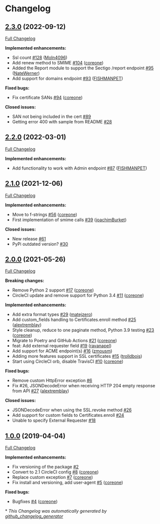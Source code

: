 # Changelog

## [2.3.0](https://github.com/broadinstitute/python-cert_manager/tree/2.3.0) (2022-09-12)

[Full Changelog](https://github.com/broadinstitute/python-cert_manager/compare/2.2.0...2.3.0)

**Implemented enhancements:**

- Ssl count [\#128](https://github.com/broadinstitute/python-cert_manager/pull/128) ([MoIn4096](https://github.com/MoIn4096))
- Add renew method to SMIME [\#104](https://github.com/broadinstitute/python-cert_manager/pull/104) ([coreone](https://github.com/coreone))
- Added the Report module to support the Sectigo /report endpoint [\#95](https://github.com/broadinstitute/python-cert_manager/pull/95) ([NateWerner](https://github.com/NateWerner))
- Add support for domains endpoint [\#93](https://github.com/broadinstitute/python-cert_manager/pull/93) ([FISHMANPET](https://github.com/FISHMANPET))

**Fixed bugs:**

- Fix certificate SANs [\#94](https://github.com/broadinstitute/python-cert_manager/pull/94) ([coreone](https://github.com/coreone))

**Closed issues:**

- SAN not being included in the cert [\#89](https://github.com/broadinstitute/python-cert_manager/issues/89)
- Getting error 400 with sample from README [\#28](https://github.com/broadinstitute/python-cert_manager/issues/28)

## [2.2.0](https://github.com/broadinstitute/python-cert_manager/tree/2.2.0) (2022-03-01)

[Full Changelog](https://github.com/broadinstitute/python-cert_manager/compare/2.1.0...2.2.0)

**Implemented enhancements:**

- Add functionality to work with Admin endpoint [\#87](https://github.com/broadinstitute/python-cert_manager/pull/87) ([FISHMANPET](https://github.com/FISHMANPET))

## [2.1.0](https://github.com/broadinstitute/python-cert_manager/tree/2.1.0) (2021-12-06)

[Full Changelog](https://github.com/broadinstitute/python-cert_manager/compare/2.0.0...2.1.0)

**Implemented enhancements:**

- Move to f-strings [\#56](https://github.com/broadinstitute/python-cert_manager/pull/56) ([coreone](https://github.com/coreone))
- First implementation of smime calls [\#39](https://github.com/broadinstitute/python-cert_manager/pull/39) ([joachimBurket](https://github.com/joachimBurket))

**Closed issues:**

- New release [\#61](https://github.com/broadinstitute/python-cert_manager/issues/61)
- PyPi outdated version? [\#30](https://github.com/broadinstitute/python-cert_manager/issues/30)

## [2.0.0](https://github.com/broadinstitute/python-cert_manager/tree/2.0.0) (2021-05-26)

[Full Changelog](https://github.com/broadinstitute/python-cert_manager/compare/1.0.0...2.0.0)

**Breaking changes:**

- Remove Python 2 support [\#17](https://github.com/broadinstitute/python-cert_manager/pull/17) ([coreone](https://github.com/coreone))
- CircleCI update and remove support for Python 3.4 [\#11](https://github.com/broadinstitute/python-cert_manager/pull/11) ([coreone](https://github.com/coreone))

**Implemented enhancements:**

- Add extra format types [\#29](https://github.com/broadinstitute/python-cert_manager/pull/29) ([matejzero](https://github.com/matejzero))
- Add custom\_fields handling to Certificates.enroll method [\#25](https://github.com/broadinstitute/python-cert_manager/pull/25) ([alextremblay](https://github.com/alextremblay))
- Style cleanup, reduce to one paginate method, Python 3.9 testing [\#23](https://github.com/broadinstitute/python-cert_manager/pull/23) ([coreone](https://github.com/coreone))
- Migrate to Poetry and GitHub Actions [\#21](https://github.com/broadinstitute/python-cert_manager/pull/21) ([coreone](https://github.com/coreone))
- feat: Add external requester field [\#19](https://github.com/broadinstitute/python-cert_manager/pull/19) ([ravanapel](https://github.com/ravanapel))
- Add support for ACME endpoint\(s\) [\#16](https://github.com/broadinstitute/python-cert_manager/pull/16) ([zmousm](https://github.com/zmousm))
- Adding more features support in SSL certificates [\#15](https://github.com/broadinstitute/python-cert_manager/pull/15) ([trolldbois](https://github.com/trolldbois))
- Start using CircleCI orb, disable TravisCI [\#10](https://github.com/broadinstitute/python-cert_manager/pull/10) ([coreone](https://github.com/coreone))

**Fixed bugs:**

- Remove custom HttpError exception [\#6](https://github.com/broadinstitute/python-cert_manager/issues/6)
- Fix \#26, JSONDecodeError when receiving HTTP 204 empty response from API [\#27](https://github.com/broadinstitute/python-cert_manager/pull/27) ([alextremblay](https://github.com/alextremblay))

**Closed issues:**

- JSONDecodeError when using the SSL.revoke method [\#26](https://github.com/broadinstitute/python-cert_manager/issues/26)
- Add support for custom fields to Certificates.enroll [\#24](https://github.com/broadinstitute/python-cert_manager/issues/24)
- Unable to specify External Requester [\#18](https://github.com/broadinstitute/python-cert_manager/issues/18)

## [1.0.0](https://github.com/broadinstitute/python-cert_manager/tree/1.0.0) (2019-04-04)

[Full Changelog](https://github.com/broadinstitute/python-cert_manager/compare/d2c8e5d7000efe2afdd8fcec69d2ef4033ebdd3f...1.0.0)

**Implemented enhancements:**

- Fix versioning of the package [\#2](https://github.com/broadinstitute/python-cert_manager/issues/2)
- Convert to 2.1 CircleCI config [\#8](https://github.com/broadinstitute/python-cert_manager/pull/8) ([coreone](https://github.com/coreone))
- Replace custom exception [\#7](https://github.com/broadinstitute/python-cert_manager/pull/7) ([coreone](https://github.com/coreone))
- Fix install and versioning, add user-agent [\#5](https://github.com/broadinstitute/python-cert_manager/pull/5) ([coreone](https://github.com/coreone))

**Fixed bugs:**

- Bugfixes [\#4](https://github.com/broadinstitute/python-cert_manager/pull/4) ([coreone](https://github.com/coreone))



\* *This Changelog was automatically generated by [github_changelog_generator](https://github.com/github-changelog-generator/github-changelog-generator)*

